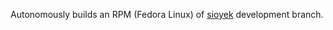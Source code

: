Autonomously builds an RPM (Fedora Linux) of [sioyek](https://github.com/ahrm/sioyek/tree/development) development branch.
